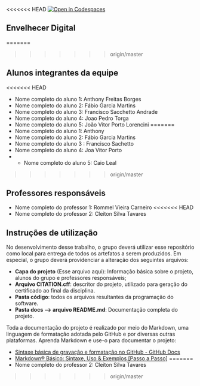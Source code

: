 <<<<<<< HEAD
[![Open in Codespaces](https://classroom.github.com/assets/launch-codespace-2972f46106e565e64193e422d61a12cf1da4916b45550586e14ef0a7c637dd04.svg)](https://classroom.github.com/open-in-codespaces?assignment_repo_id=19008441)

  ## Envelhecer Digital
=======
>>>>>>> origin/master


## Alunos integrantes da equipe

<<<<<<< HEAD
* Nome completo do aluno 1: Anthony Freitas Borges
* Nome completo do aluno 2: Fábio Garcia Martins
* Nome completo do aluno 3: Francisco Sacchetto Andrade
* Nome completo do aluno 4: Joao Pedro Torga
* Nome completo do aluno 5: João Vitor Porto Lorencini
=======
* Nome completo do aluno 1: Anthony
* Nome completo do aluno 2: Fábio Garcia Martins
* Nome completo do aluno 3 : Francisco Sachetto
* Nome completo do aluno 4: Joa Vitor Porto
* * Nome completo do aluno 5: Caio Leal
>>>>>>> origin/master

## Professores responsáveis

* Nome completo do professor 1: Rommel Vieira Carneiro
<<<<<<< HEAD
* Nome completo do professor 2: Cleiton Silva Tavares



## Instruções de utilização 



No desenvolvimento desse trabalho, o grupo deverá utilizar esse repositório como local para entrega de todos os artefatos a serem produzidos. Em especial, o grupo deverá providenciar a alteração dos seguintes arquivos:

* **Capa do projeto** (Esse arquivo aqui): Informação básica sobre o projeto, alunos do grupo e professores responsáveis;
* **Arquivo CITATION.cff**: descritor do projeto, utilizado para geração do certificado ao final da disciplina.
* **Pasta código**: todos os arquivos resultantes da programação do software.
* **Pasta docs --> arquivo README.md**: Documentação completa do projeto.

Toda a documentação do projeto é realizado por meio do Markdown, uma linguagem de formatação adotada pelo GitHub e por diversas outras plataformas. Aprenda Markdown e use-o para documentar o projeto:

* [Sintaxe básica de gravação e formatação no GitHub - GitHub Docs](https://docs.github.com/pt/get-started/writing-on-github/getting-started-with-writing-and-formatting-on-github/basic-writing-and-formatting-syntax)
* [Markdown® Básico: Sintaxe, Uso &amp; Exemplos [Passo a Passo]](https://markdown.net.br/sintaxe-basica/)
=======
* Nome completo do professor 2: Cleiton Silva  Tavares



>>>>>>> origin/master
